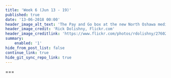 ```yaml
---
title: 'Week 6 (Jun 13 - 19)'
published: true
date: '13-06-2018 00:00'
header_image_alt_text: 'The Pay and Go box at the new North Oshawa medical clinic'
header_image_credit: 'Rick Dolishny, Flickr.com'
header_image_creditlink: 'https://www.flickr.com/photos/rdolishny/2760207306/'
summary:
    enabled: '1'
hide_from_post_list: false
continue_link: true
hide_git_sync_repo_link: true
---
```



===
